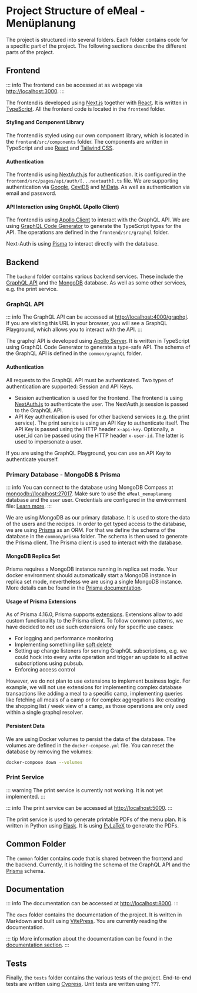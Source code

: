 # Project Structure of eMeal - Menüplanung

The project is structured into several folders. Each folder contains code for a specific part of the project. The
following sections describe the different parts of the project.

## Frontend

::: info
The frontend can be accessed at as webpage via [http://localhost:3000](http://localhost:3000).
:::

The frontend is developed using [Next.js](https://nextjs.org/) together with [React](https://reactjs.org/). It is
written in [TypeScript](https://www.typescriptlang.org/). All the frontend code is located in the `frontend` folder.

#### Styling and Component Library

The frontend is styled using our own component library, which is located in the `frontend/src/components` folder. The
components are written in TypeScript and use [React](https://reactjs.org/) and [Tailwind CSS](https://tailwindcss.com/).

#### Authentication

The frontend is using [NextAuth.js](https://next-auth.js.org/) for authentication. It is configured in the
`frontend/src/pages/api/auth/[...nextauth].ts` file. We are supporting authentication
via [Google](https://google.com/), [CeviDB](https://db.cevi.ch/) and [MiData](https://db.scout.ch/). As well as
authentication via email and password.

#### API Interaction using GraphQL (Apollo Client)

The frontend is using [Apollo Client](https://www.apollographql.com/docs/react/) to interact with the GraphQL API. We
are using [GraphQL Code Generator](https://graphql-code-generator.com/) to generate the TypeScript types for the API.
The operations are defined in the `frontend/src/graphql` folder.

Next-Auth is using [Pisma](https://www.prisma.io/) to interact directly with the database.

## Backend

The `backend` folder contains various backend services. These include the [GraphQL API](https://graphql.org/) and
the [MongoDB](https://www.mongodb.com/) database. As well as some other services, e.g. the print service.

### GraphQL API

::: info
The GraphQL API can be accessed at [http://localhost:4000/graphql](http://localhost:4000/graphql). If you are visiting
this URL in your browser, you will see a GraphQL Playground, which allows you to interact with the API.
:::

The graphql API is developed using [Apollo Server](https://www.apollographql.com/docs/apollo-server/). It is written in
TypeScript using GraphQL Code Generator to generate a type-safe API. The schema of the GraphQL API is defined in
the `common/graphQL` folder.

#### Authentication

All requests to the GraphQL API must be authenticated. Two types of authentication are supported: Session and API Keys.

- Session authentication is used for the frontend. The frontend is using [NextAuth.js](https://next-auth.js.org/) to
  authenticate the user. The NextAuth.js session is passed to the GraphQL API.
- API Key authentication is used for other backend services (e.g. the print service). The print service is using an API
  Key to authenticate itself. The API Key is passed using the HTTP header `x-api-key`. Optionally, a user_id can be
  passed using the HTTP header `x-user-id`. The latter is used to impersonate a user.

If you are using the GraphQL Playground, you can use an API Key to authenticate yourself.

### Primary Database - MongoDB & Prisma

::: info
You can connect to the database using MongoDB Compass at [mongodb://localhost:27017](mongodb://localhost:27017).
Make sure to use the `eMeal_menuplanung` database and the `user` user. Credentials are configured in the
environment file: [Learn more](/docs/development-environment#environment-variables).
:::

We are using MongoDB as our primary database. It is used to store the data of the users and the recipes.
In order to get typed access to the database, we are using [Prisma](https://www.prisma.io/) as an ORM. For that we
define the schema of the database in the `common/prisma` folder. The schema is then used to generate
the Prisma client. The Prisma client is used to interact with the database.

#### MongoDB Replica Set

Prisma requires a MongoDB instance running in replica set mode. Your docker environment should automatically start a
MongoDB instance in replica set mode, nevertheless we are using a single MongoDB instance. More details can be found in
the [Prisma documentation](https://www.prisma.io/docs/getting-started/setup-prisma/add-to-existing-project/mongodb-node-mongodb#prerequisites).

#### Usage of Prisma Extensions

As of Prisma 4.16.0, Prisma
supports [extensions](https://www.prisma.io/docs/concepts/components/prisma-client/client-extensions). Extensions allow
to add custom functionality to the Prisma client. To follow common patterns, we have decided to not use such extensions
only for specific use cases:

- For logging and performance monitoring
- Implementing something like [soft delete](https://zenstack.dev/blog/prisma-client-extensions#1-soft-delete)
- Setting up change listeners for serving GraphQL subscriptions, e.g. we could hock into every write operation and
  trigger an update to all active subscriptions using pubsub.
- Enforcing access control

However, we do not plan to use extensions to implement business logic. For example, we will not use extensions for
implementing complex database transactions like adding a meal to a specific camp, implementing queries like fetching all
meals of a camp or for complex aggregations like creating the shopping list / week view of a camp, as those operations
are only used within a single graphql resolver.

#### Persistent Data

We are using Docker volumes to persist the data of the database. The volumes are defined in the
`docker-compose.yml` file. You can reset the database by removing the volumes:

```bash
docker-compose down --volumes
```

### Print Service

::: warning
The print service is currently not working. It is not yet implemented.
:::

::: info
The print service can be accessed at [http://localhost:5000](http://localhost:5000).
:::

The print service is used to generate printable PDFs of the menu plan. It is written in Python
using [Flask](https://flask.palletsprojects.com/). It is using [PyLaTeX](https://jeltef.github.io/PyLaTeX/current/)
to generate the PDFs.

## Common Folder

The `common` folder contains code that is shared between the frontend and the backend. Currently, it is holding the
schema of the GraphQL API and the [Prisma](https://www.prisma.io/) schema.

## Documentation

::: info
The documentation can be accessed at [http://localhost:8000](http://localhost:8000).
:::

The `docs` folder contains the documentation of the project. It is written in Markdown and built using
[VitePress](https://vitepress.vuejs.org/). You are currently reading the documentation.

::: tip
More information about the documentation can be found in the [documentation section](/docs/).
:::

## Tests

Finally, the `tests` folder contains the various tests of the project. End-to-end tests are written using
[Cypress](https://www.cypress.io/). Unit tests are written using ???.

